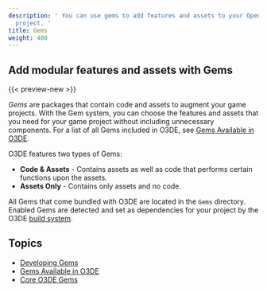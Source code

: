 ```yaml
---
description: ' You can use gems to add features and assets to your Open 3D Engine game
  project. '
title: Gems
weight: 400
---
```

## Add modular features and assets with Gems 

{{< preview-new >}}

*Gems* are packages that contain code and assets to augment your game projects. With the Gem system, you can choose the features and assets that you need for your game project without including unnecessary components. For a list of all Gems included in O3DE, see [Gems Available in O3DE](/docs/user-guide/gems/reference/).

O3DE features two types of Gems:

* **Code & Assets** - Contains assets as well as code that performs certain functions upon the assets.
* **Assets Only** - Contains only assets and no code.

All Gems that come bundled with O3DE are located in the `Gems` directory. Enabled Gems are detected and set as dependencies for your project by
the O3DE [build system](/docs/user-guide/build).

## Topics

* [Developing Gems](./development)
* [Gems Available in O3DE](./reference)
* [Core O3DE Gems](./core-gems)
